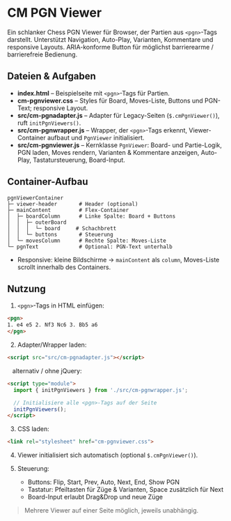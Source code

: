 # CM PGN Viewer

Ein schlanker Chess PGN Viewer für Browser, der Partien aus `<pgn>`-Tags darstellt. Unterstützt Navigation, Auto-Play, Varianten, Kommentare und responsive Layouts.
ARIA-konforme Button für möglichst barrierearme / barrierefreie Bedienung.

## Dateien & Aufgaben

* **index.html** – Beispielseite mit `<pgn>`-Tags für Partien.
* **cm-pgnviewer.css** – Styles für Board, Moves-Liste, Buttons und PGN-Text; responsive Layout.
* **src/cm-pgnadapter.js** – Adapter für Legacy-Seiten (`$.cmPgnViewer()`), ruft `initPgnViewers()`.
* **src/cm-pgnwrapper.js** – Wrapper, der `<pgn>`-Tags erkennt, Viewer-Container aufbaut und `PgnViewer` initialisiert.
* **src/cm-pgnviewer.js** – Kernklasse `PgnViewer`: Board- und Partie-Logik, PGN laden, Moves rendern, Varianten & Kommentare anzeigen, Auto-Play, Tastatursteuerung, Board-Input.

## Container-Aufbau

```
pgnViewerContainer
├─ viewer-header       # Header (optional)
├─ mainContent         # Flex-Container
│  ├─ boardColumn      # Linke Spalte: Board + Buttons
│  │  ├─ outerBoard
│  │  │  └─ board     # Schachbrett
│  │  └─ buttons       # Steuerung
│  └─ movesColumn      # Rechte Spalte: Moves-Liste
└─ pgnText             # Optional: PGN-Text unterhalb
```

* Responsive: kleine Bildschirme → `mainContent` als `column`, Moves-Liste scrollt innerhalb des Containers.

## Nutzung

1. `<pgn>`-Tags in HTML einfügen:

```html
<pgn>
1. e4 e5 2. Nf3 Nc6 3. Bb5 a6
</pgn>
```

2. Adapter/Wrapper laden:

```html
<script src="src/cm-pgnadapter.js"></script>
```

&nbsp;&nbsp;&nbsp;alternativ / ohne jQuery: 
```html
<script type="module">
  import { initPgnViewers } from './src/cm-pgnwrapper.js';

  // Initialisiere alle <pgn>-Tags auf der Seite
  initPgnViewers();
</script>
```

3. CSS laden:

```html
<link rel="stylesheet" href="cm-pgnviewer.css">
```

4. Viewer initialisiert sich automatisch (optional `$.cmPgnViewer()`).

5. Steuerung:

   * Buttons: Flip, Start, Prev, Auto, Next, End, Show PGN
   * Tastatur: Pfeiltasten für Züge & Varianten, Space zusätzlich für Next
   * Board-Input erlaubt Drag&Drop und neue Züge

> Mehrere Viewer auf einer Seite möglich, jeweils unabhängig.
